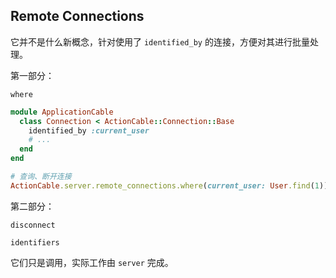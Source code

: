 ## Remote Connections

它并不是什么新概念，针对使用了 `identified_by` 的连接，方便对其进行批量处理。

第一部分：

```
where
```

```ruby
module ApplicationCable
  class Connection < ActionCable::Connection::Base
    identified_by :current_user
    # ...
  end
end

# 查询、断开连接
ActionCable.server.remote_connections.where(current_user: User.find(1)).disconnect
```

第二部分：

```
disconnect
```

```
identifiers
```

它们只是调用，实际工作由 `server` 完成。